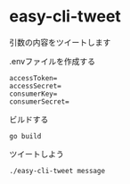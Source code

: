 # easy-cli-tweet

引数の内容をツイートします

.envファイルを作成する
```
accessToken=
accessSecret=
consumerKey=
consumerSecret=
```

ビルドする
```
go build
```

ツイートしよう
```
./easy-cli-tweet message
```


